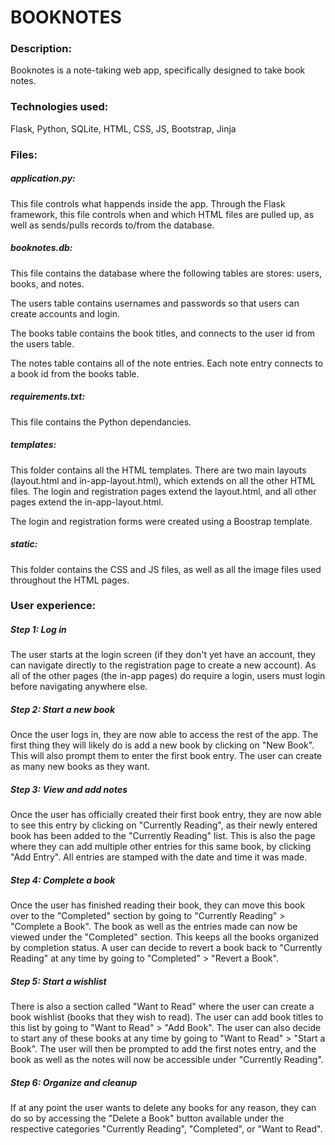 # BOOKNOTES

### **Description:**
 Booknotes is a note-taking web app, specifically designed to take book notes.

### **Technologies used:**

Flask, Python, SQLite, HTML, CSS, JS, Bootstrap, Jinja
 
### **Files:**
##### **application.py:**

This file controls what happends inside the app. Through the Flask framework, this file controls when and which HTML files are pulled up, as well as sends/pulls records to/from the database.

##### **booknotes.db:**

This file contains the database where the following tables are stores: users, books, and notes.

The users table contains usernames and passwords so that users can create accounts and login.

The books table contains the book titles, and connects to the user id from the users table.

The notes table contains all of the note entries. Each note entry connects to a book id from the books table.

##### **requirements.txt:**

This file contains the Python dependancies.

##### **templates:**

This folder contains all the HTML templates. There are two main layouts (layout.html and in-app-layout.html), which extends on all the other HTML files. The login and registration pages extend the layout.html, and all other pages extend the in-app-layout.html.

The login and registration forms were created using a Boostrap template.

##### **static:**

This folder contains the CSS and JS files, as well as all the image files used throughout the HTML pages.

### **User experience:**
##### **Step 1: Log in**

The user starts at the login screen (if they don't yet have an account, they can navigate directly to the registration page to create a new account). As all of the other pages (the in-app pages) do require a login, users must login before navigating anywhere else.

##### **Step 2: Start a new book**

Once the user logs in, they are now able to access the rest of the app. The first thing they will likely do is add a new book by clicking on "New Book". This will also prompt them to enter the first book entry. The user can create as many new books as they want.

##### **Step 3: View and add notes**

Once the user has officially created their first book entry, they are now able to see this entry by clicking on "Currently Reading", as their newly entered book has been added to the "Currently Reading" list. This is also the page where they can add multiple other entries for this same book, by clicking "Add Entry". All entries are stamped with the date and time it was made.

##### **Step 4: Complete a book**

Once the user has finished reading their book, they can move this book over to the "Completed" section by going to "Currently Reading" > "Complete a Book". The book as well as the entries made can now be viewed under the "Completed" section. This keeps all the books organized by completion status. A user can decide to revert a book back to "Currently Reading" at any time by going to "Completed" > "Revert a Book".

##### **Step 5: Start a wishlist**

There is also a section called "Want to Read" where the user can create a book wishlist (books that they wish to read). The user can add book titles to this list by going to "Want to Read" > "Add Book". The user can also decide to start any of these books at any time by going to "Want to Read" > "Start a Book". The user will then be prompted to add the first notes entry, and the book as well as the notes will now be accessible under "Currently Reading".

##### **Step 6: Organize and cleanup**

If at any point the user wants to delete any books for any reason, they can do so by accessing the "Delete a Book" button available under the respective categories "Currently Reading", "Completed", or "Want to Read".
